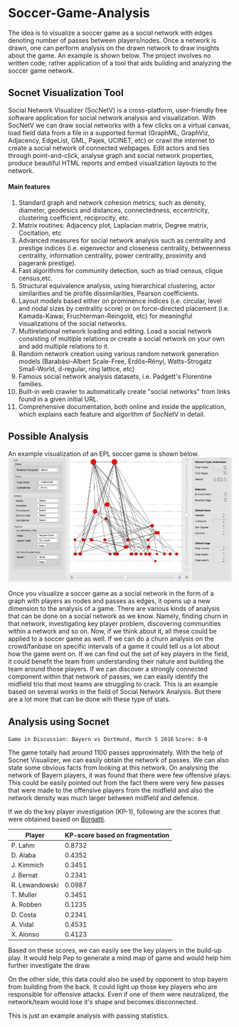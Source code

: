 # Soccer-Game-Analysis
The idea is to visualize a soccer game as a social network with edges denoting number of passes between players/nodes. Once a network is drawn, one can perform analysis on the drawn network to draw insights about the game. An example is shown below. The project involves no written code; rather application of a tool that aids building and analyzing the soccer game network.

## Socnet Visualization Tool ##
Social Network Visualizer (SocNetV) is a cross-platform, user-friendly free software application for social network analysis and visualization. 
With SocNetV we can draw social networks with a few clicks on a virtual canvas, load field data from a file in a supported format (GraphML, GraphViz, Adjacency, EdgeList, GML, Pajek, UCINET, etc) or crawl the internet to create a social network of connected webpages.
Edit actors and ties through point-and-click, analyse graph and social network properties, produce beautiful HTML reports and embed visualization layouts to the network.

#### Main features ####

1. Standard graph and network cohesion metrics, such as density, diameter, geodesics and distances, connectedness, eccentricity, clustering coefficient, reciprocity, etc.</br>
2. Matrix routines: Adjacency plot, Laplacian matrix, Degree matrix, Cocitation, etc</br>
3. Advanced measures for social network analysis such as centrality and prestige indices (i.e. eigenvector and closeness centrality, betweenness centrality, information centrality, power centrality, proximity and pagerank prestige).</br>
4. Fast algorithms for community detection, such as triad census, clique census,etc.</br>
5. Structural equivalence analysis, using hierarchical clustering, actor similarities and tie profile dissimilarities, Pearson coefficients.</br>
6. Layout models based either on prominence indices (i.e. circular, level and nodal sizes by centrality score) or on force-directed placement (i.e. Kamada-Kawai, Fruchterman-Reingold, etc) for meaningful visualizations of the social networks.</br>
7. Multirelational network loading and editing. Load a social network consisting of multiple relations or create a social network on your own and add multiple relations to it.</br>
8. Random network creation using various random network generation models (Barabási–Albert Scale-Free, Erdős–Rényi, Watts-Strogatz Small-World, d-regular, ring lattice, etc)</br>
9. Famous social network analysis datasets, i.e. Padgett's Florentine families.</br>
10. Built-in web crawler  to automatically create "social networks" from links found in a given initial URL.</br>
11. Comprehensive documentation, both online and inside the application, which explains each feature and algorithm of SocNetV in detail.</br>

## Possible Analysis ##
An example visualization of an EPL soccer game is shown below.
![Soccer Game Analysis](https://github.com/arvindsastha/Soccer-Game-Analysis/blob/master/socnet-soccer.PNG)
</br>

Once you visualize a soccer game as a social network in the form of a graph with players as nodes and passes as edges, it opens up a new dimension to the analysis of a game. There are various kinds of analysis that can be done on a social network as we know. Namely, finding churn in that network, investigating key player problem, discovering communities within a network and so on. Now, if we think about it, all these could be applied to a soccer game as well. If we can do a churn analysis on the crowd/fanbase on specific intervals of a game it could tell us a lot about how the game went on. If we can find out the set of key players in the field, it could benefit the team from understanding their nature and building the team around those players. If we can discover a strongly connected component within that network of passes, we can easily identify the midfield trio that most teams are struggling to crack. This is an example based on several works in the field of Social Network Analysis. But there are a lot more that can be done wih these type of stats.

## Analysis using Socnet ##
`Game in Discussion: Bayern vs Dortmund, March 5 2016`
`Score: 0-0`

The game totally had around 1100 passes approximately. With the help of Socnet Visualizer, we can easily obtain the network of passes. We can also state some obvious facts from looking at this network. On analysing the network of Bayern players, it was found that there were few offensive plays. This could be easily pointed out from the fact there were very few passes that were made to the offensive players from the midfield and also the network density was much larger between midfield and defence. 

If we do the key player investigation (KP-1), following are the scores that were obtained based on [Borgatti](https://pdfs.semanticscholar.org/ddfa/6c05380ae7af63ac68e0e6fe020c44d688c4.pdf).

| Player | KP-score based on fragmentation |
| ---- | ---- |
| P. Lahm | 0.8732 |
| D. Alaba | 0.4352 |
| J. Kimmich | 0.3451 |
| J. Bernat | 0.2341 |
| R. Lewandowski | 0.0987 |
| T. Muller | 0.3451 | 
| A. Robben | 0.1235 |
| D. Costa | 0.2341 |
| A. Vidal | 0.4531 |
| X. Alonso | 0.4123 |

Based on these scores, we can easily see the key players in the build-up play. It would help Pep to generate a mind map of game and would help him further investigate the draw.

On the other side, this data could also be used by opponent to stop bayern from building from the back. It could light up those key players who are responsible for offensive attacks. Even if one of them were neutralized, the network/team would lose it's shape and becomes disconnected.

This is just an example analysis with passing statistics.
